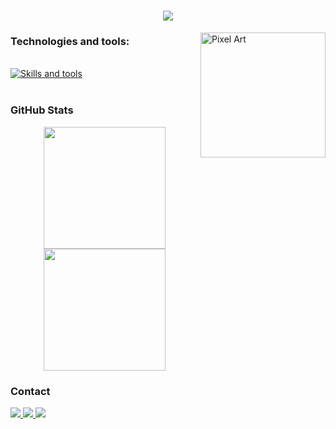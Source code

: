 <h1 align="center">
  <img align="center" src="https://readme-typing-svg.demolab.com?font=Fira+Code&pause=1000&color=6793F7&width=435&lines=Hi%2C+everyone!+I'm+Roman+Myhun.;Welcome+to+my+Github!+"  />
</h1>



<img src="https://steamuserimages-a.akamaihd.net/ugc/1548632727022870262/7A4E635EF2778FED99968756D830CADE8F9D6297/?imw=200&imh=200&ima=fit&impolicy=Letterbox&imcolor=%23000000&letterbox=true" alt="Pixel Art" align="right" width="200">

### Technologies and tools:

<div style="display: inline_block"><br>
  <a href="https://skillicons.dev">
    <img src="https://skillicons.dev/icons?i=python,fastapi,postgresql,mysql,ubuntu,postman,git,redis,rabbitmq,docker" alt="Skills and tools"/>
  </a>
</div><br>


### GitHub Stats

<div align="center" style="display: flex; justify-content: center;">
  <a href="https://github.com/Roman505050">
    <img height="195px" src="https://github-readme-stats.vercel.app/api?username=Roman505050&show_icons=true&theme=github_dark&rank_icon=github"/>
    <img height="195px" src="https://github-readme-stats.vercel.app/api/top-langs/?username=Roman505050&layout=compact&langs_count=15&theme=github_dark"/>
  </a>
</div>
    
### Contact

<div> 
  <a href="https://www.linkedin.com/in/%D1%80%D0%BE%D0%BC%D0%B0%D0%BD-%D0%BC%D0%B8%D0%B3%D1%83%D0%BD-5b8b60293/" target="_blank">
    <img src="https://img.shields.io/badge/-LinkedIn-%230077B5?style=for-the-badge&logo=linkedin&logoColor=white" target="_blank">
  </a> 
  <a href="https://t.me/romanmigun" target="_blank">
    <img src="https://img.shields.io/badge/-Telegram-2CA5E0?style=for-the-badge&logo=telegram&logoColor=white" target="_blank">
  </a>
  <a href="mailto:myhun59@gmail.com" target="_blank">
    <img src="https://img.shields.io/badge/-Gmail-D14836?style=for-the-badge&logo=gmail&logoColor=white" target="_blank">
  </a>
</div>
